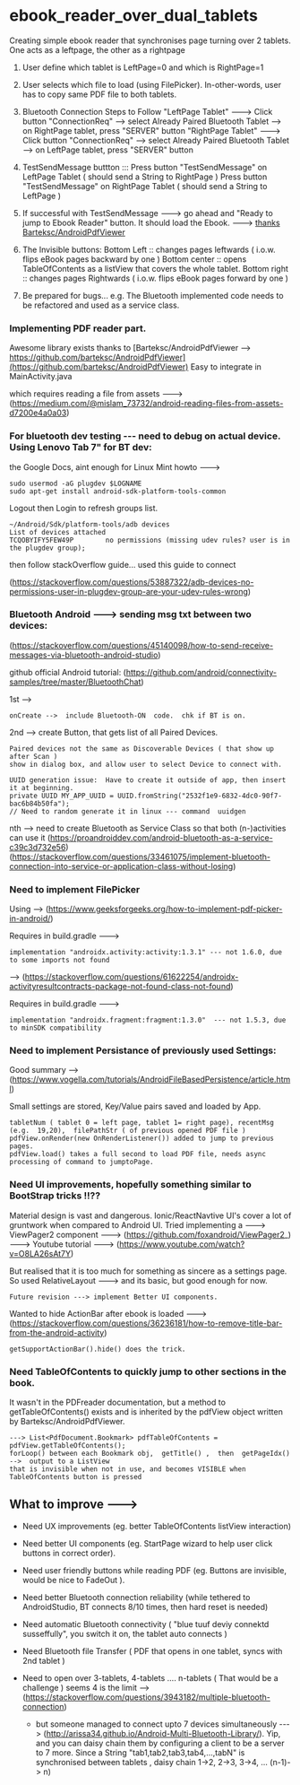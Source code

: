 # ebook_reader_over_dual_tablets
Creating simple ebook reader that synchronises page turning over 2 tablets.  One acts as a leftpage, the other as a rightpage

1. User define which tablet is LeftPage=0 and which is RightPage=1
2. User selects which file to load (using FilePicker).  In-other-words,  user has to copy same PDF file to both tablets.
3. Bluetooth Connection Steps to Follow
 "LeftPage Tablet" --->  Click button "ConnectionReq" --> select Already Paired Bluetooth Tablet --> on RightPage tablet, press  "SERVER" button
 "RightPage Tablet" ---> Click button "ConnectionReq" --> select Already Paired Bluetooth Tablet --> on LeftPage tablet, press  "SERVER" button
4. TestSendMessage buttton :::
Press button "TestSendMessage" on LeftPage Tablet ( should send a String to RightPage )
Press button "TestSendMessage" on RightPage Tablet ( should send a String to LeftPage )
5. If successful with TestSendMessage --->  go ahead and "Ready to jump to Ebook Reader" button.
It should load the Ebook.  --->  [thanks Barteksc/AndroidPdfViewer](https://github.com/barteksc/AndroidPdfViewer)

6.  The Invisible buttons:
Bottom Left ::  changes pages leftwards  ( i.o.w.  flips eBook pages backward by one )
Bottom center :: opens TableOfContents as a listView that covers the whole tablet.
Bottom right :: changes pages Rightwards ( i.o.w.  flips eBook pages forward by one )


7.  Be prepared for bugs... e.g. The Bluetooth implemented code needs to be refactored and used as a service class.


### Implementing PDF reader part.
Awesome library exists thanks to [Barteksc/AndroidPdfViewer --> https://github.com/barteksc/AndroidPdfViewer](https://github.com/barteksc/AndroidPdfViewer)
    Easy to integrate in MainActivity.java

which requires reading a file from assets ---> (https://medium.com/@mislam_73732/android-reading-files-from-assets-d7200e4a0a03)



### For bluetooth dev testing --- need to debug on actual device.  Using Lenovo Tab 7" for BT dev:
the Google Docs, aint enough for Linux Mint howto --->

    sudo usermod -aG plugdev $LOGNAME
    sudo apt-get install android-sdk-platform-tools-common

Logout then Login to refresh groups list.

    ~/Android/Sdk/platform-tools/adb devices
    List of devices attached
    TCQOBYIFY5FEW49P        no permissions (missing udev rules? user is in the plugdev group);

then follow stackOverflow guide...
used this guide to connect

(https://stackoverflow.com/questions/53887322/adb-devices-no-permissions-user-in-plugdev-group-are-your-udev-rules-wrong)

### Bluetooth Android --->  sending msg txt between two devices:
(https://stackoverflow.com/questions/45140098/how-to-send-receive-messages-via-bluetooth-android-studio)

github official Android tutorial:  (https://github.com/android/connectivity-samples/tree/master/BluetoothChat)

1st -->

    onCreate -->  include Bluetooth-ON  code.  chk if BT is on.

2nd -->  create Button, that gets list of all Paired Devices.

    Paired devices not the same as Discoverable Devices ( that show up after Scan )
    show in dialog box, and allow user to select Device to connect with.

    UUID generation issue:  Have to create it outside of app, then insert it at beginning.
    private UUID MY_APP_UUID = UUID.fromString("2532f1e9-6832-4dc0-90f7-bac6b84b50fa");
    // Need to random generate it in linux --- command  uuidgen

nth -->  need to create Bluetooth as Service Class so that both (n-)activities can use it
(https://proandroiddev.com/android-bluetooth-as-a-service-c39c3d732e56)
(https://stackoverflow.com/questions/33461075/implement-bluetooth-connection-into-service-or-application-class-without-losing)

### Need to implement FilePicker
Using --> (https://www.geeksforgeeks.org/how-to-implement-pdf-picker-in-android/)

Requires in build.gradle --->

    implementation "androidx.activity:activity:1.3.1" --- not 1.6.0, due to some imports not found
--> (https://stackoverflow.com/questions/61622254/androidx-activityresultcontracts-package-not-found-class-not-found)

Requires in build.gradle --->

    implementation "androidx.fragment:fragment:1.3.0"  --- not 1.5.3, due to minSDK compatibility

### Need to implement Persistance of previously used Settings:
Good summary --> (https://www.vogella.com/tutorials/AndroidFileBasedPersistence/article.html)

Small settings are stored, Key/Value pairs saved and loaded by App.

    tabletNum ( tablet 0 = left page, tablet 1= right page), recentMsg (e.g.  19,20),  filePathStr ( of previous opened PDF file )
    pdfView.onRender(new OnRenderListener()) added to jump to previous pages.
    pdfView.load() takes a full second to load PDF file, needs async processing of command to jumptoPage.

### Need UI improvements, hopefully something similar to BootStrap tricks !!??

Material design is vast and dangerous. Ionic/ReactNavtive UI's cover a lot of gruntwork when compared to Android UI.
Tried implementing a
---> ViewPager2 component ---> (https://github.com/foxandroid/ViewPager2_)
---> Youtube tutorial ---> (https://www.youtube.com/watch?v=O8LA26sAt7Y)

But realised that it is too much for something as sincere as a settings page.
So used RelativeLayout ---> and its basic, but good enough for now.

    Future revision ---> implement Better UI components.

Wanted to hide ActionBar after ebook is loaded ---> (https://stackoverflow.com/questions/36236181/how-to-remove-title-bar-from-the-android-activity)

    getSupportActionBar().hide() does the trick.

### Need TableOfContents to quickly jump to other sections in the book.
It wasn't in the PDFreader documentation, but a method to getTableOfContents() exists and is inherited by the pdfView object written by Barteksc/AndroidPdfViewer.

    ---> List<PdfDocument.Bookmark> pdfTableOfContents = pdfView.getTableOfContents();
    forLoop() between each Bookmark obj,  getTitle() ,  then  getPageIdx() -->  output to a ListView
    that is invisible when not in use, and becomes VISIBLE when TableOfContents button is pressed

## What to improve --->
* Need UX improvements (eg. better TableOfContents listView interaction)
* Need better UI components (eg. StartPage wizard to help user click buttons in correct order).
* Need user friendly buttons while reading PDF (eg. Buttons are invisible, would be nice to FadeOut ).
* Need better Bluetooth connection reliability (while tethered to AndroidStudio, BT connects 8/10 times, then hard reset is needed)
* Need automatic Bluetooth connectivity ( "blue tuuf deviy connektd susseffully",  you switch it on, the tablet auto connects )
* Need Bluetooth file Transfer ( PDF that opens in one tablet, syncs with 2nd tablet )

* Need to open over 3-tablets, 4-tablets .... n-tablets ( That would be a challenge ) seems 4 is the limit --> (https://stackoverflow.com/questions/3943182/multiple-bluetooth-connection)
  * but someone managed to connect upto 7 devices simultaneously ---> (http://arissa34.github.io/Android-Multi-Bluetooth-Library/). Yip, and you can daisy chain them by configuring a client to be a server to 7 more. Since a String "tab1,tab2,tab3,tab4,...,tabN" is synchronised between tablets , daisy chain 1->2,  2->3, 3->4, ... (n-1)-> n)

